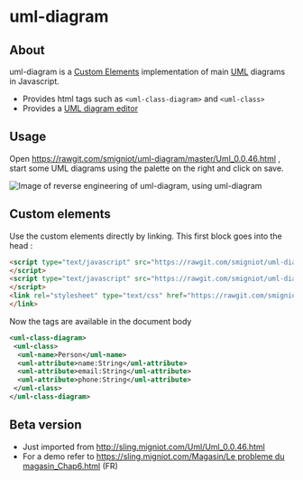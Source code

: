 # uml-diagram

## About

uml-diagram is a [Custom Elements](https://www.w3.org/TR/custom-elements/) implementation of main [UML](https://en.wikipedia.org/wiki/Unified_Modeling_Language) diagrams in Javascript.

* Provides html tags such as `<uml-class-diagram>` and `<uml-class>`
* Provides a [UML diagram editor](https://rawgit.com/smigniot/uml-diagram/master/Uml_0.0.46.html)

## Usage

Open https://rawgit.com/smigniot/uml-diagram/master/Uml_0.0.46.html ,
start some UML diagrams using the palette on the right and click on save.

![Image of reverse engineering of uml-diagram, using uml-diagram](https://rawgit.com/smigniot/uml-diagram/master/uml-diagrams-reversed.png)

## Custom elements

Use the custom elements directly by linking. This first block goes into the head :
```html
<script type="text/javascript" src="https://rawgit.com/smigniot/uml-diagram/master/webcomponents-lite-0.7.12.min.js">
</script>
<script type="text/javascript" src="https://rawgit.com/smigniot/uml-diagram/master/uml-diagram-0.0.46.js">
</script>
<link rel="stylesheet" type="text/css" href="https://rawgit.com/smigniot/uml-diagram/master/uml-diagram-0.0.46.css">
</link>
```

Now the tags are available in the document body

```xml
<uml-class-diagram>
 <uml-class>
  <uml-name>Person</uml-name>
  <uml-attribute>name:String</uml-attribute>
  <uml-attribute>email:String</uml-attribute>
  <uml-attribute>phone:String</uml-attribute>
 </uml-class>
</uml-class-diagram>
```


## Beta version

* Just imported from http://sling.migniot.com/Uml/Uml_0.0.46.html
* For a demo refer to [https://sling.migniot.com/Magasin/Le probleme du magasin_Chap6.html](https://sling.migniot.com/Magasin/Le%20probleme%20du%20magasin_Chap6.html) (FR)

